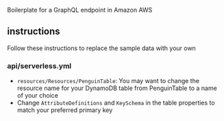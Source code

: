 Boilerplate for a GraphQL endpoint in Amazon AWS

## instructions
Follow these instructions to replace the sample data with your own
### api/serverless.yml
* `resources/Resources/PenguinTable`: You may want to change the resource name for your DynamoDB table from PenguinTable to a name of your choice
* Change `AttributeDefinitions` and `KeySchema` in the table properties to match your preferred primary key
